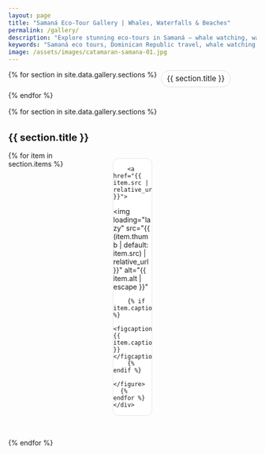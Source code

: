 ```yaml
---
layout: page
title: "Samaná Eco-Tour Gallery | Whales, Waterfalls & Beaches"
permalink: /gallery/
description: "Explore stunning eco-tours in Samaná — whale watching, waterfalls, mangroves, secret beaches, snorkeling, and catamaran adventures. Discover paradise in the Dominican Republic."
keywords: "Samaná eco tours, Dominican Republic travel, whale watching Samaná, El Limón waterfall, mangrove kayaking, snorkeling Samaná, hidden beaches Dominican Republic"
image: /assets/images/catamaran-samana-01.jpg
---
```


<nav class="gallery-toc">
  {% for section in site.data.gallery.sections %}
    <a href="#{{ section.id }}">{{ section.title }}</a>
  {% endfor %}
</nav>

<div class="gallery-wrap">
  {% for section in site.data.gallery.sections %}
  <section id="{{ section.id }}" class="gallery-section">
    <h2>{{ section.title }}</h2>
    <div class="grid">
      {% for item in section.items %}
      <figure class="card">
        
        <a href="{{ item.src | relative_url }}">
  <img
    loading="lazy"
    src="{{ (item.thumb | default: item.src) | relative_url }}"
    alt="{{ item.alt | escape }}"
  >
</a>
<script type="application/ld+json">
{
  "@context": "https://schema.org",
  "@type": "TouristAttraction",
  "name": "Eco-Samaná Tours Gallery",
  "description": "Stunning eco-tours in Samaná, Dominican Republic — whale watching, snorkeling, waterfalls, and secret beaches.",
  "image": [
    "{{ '/assets/images/catamaran-samana-01.jpg' | relative_url }}",
    "{{ '/assets/images/whale-watching-01.jpg' | relative_url }}",
    "{{ '/assets/images/waterfall-el-limon-01.jpg' | relative_url }}"
  ],
  "touristType": "Eco Tourism",
  "address": {
    "@type": "PostalAddress",
    "addressLocality": "Samaná",
    "addressCountry": "Dominican Republic"
  },
  "geo": {
    "@type": "GeoCoordinates",
    "latitude": 19.2056,
    "longitude": -69.3361
  }
}
</script>

       
        {% if item.caption %}
          <figcaption>{{ item.caption }}</figcaption>
        {% endif %}
      </figure>
      {% endfor %}
    </div>
  </section>
  {% endfor %}
</div>

<style>
/* --- Minimal, responsive gallery styles --- */
.gallery-toc {
  display:flex;
  flex-wrap:wrap;
  gap:.5rem;
  margin: 0 0 1rem 0;
}
.gallery-toc a {
  padding:.4rem .7rem;
  border:1px solid var(--border, #ddd);
  border-radius:999px;
  text-decoration:none;
  font-size:.95rem;
}

.gallery-wrap { --gap: .75rem; }
.gallery-section { margin: 2rem 0; }
.gallery-section h2 { margin: .5rem 0 1rem; font-size: clamp(1.25rem, 2vw, 1.6rem); }

.grid {
  display:grid;
  grid-template-columns: repeat(2, 1fr);
  gap: var(--gap);
}
@media (min-width: 720px) { .grid { grid-template-columns: repeat(3, 1fr); } }
@media (min-width: 1080px){ .grid { grid-template-columns: repeat(4, 1fr); } }

.card {
  background: var(--card, #fff);
  border-radius: .75rem;
  overflow:hidden;
  border: 1px solid var(--border, #e5e5e5);
}
.card img {
  width:100%;
  height: 220px;
  object-fit: cover;
  display:block;
}
.card figcaption {
  font-size:.9rem;
  padding:.5rem .6rem .7rem;
  color:#333;
}

/* Optional: light “zoom” behavior */
.gallery-wrap a { display:block; position:relative; }
.gallery-wrap a[href^="#"]{ cursor: zoom-in; }
</style>

<script>
/* Simple behavior: opens images in a new tab */
document.querySelectorAll('.gallery-wrap a').forEach(a=>{
  a.addEventListener('click', (e)=>{
    if (a.getAttribute('href')?.match(/\.(jpg|jpeg|png|webp|avif)(\?.*)?$/i)) {
      e.preventDefault();
      window.open(a.getAttribute('href'), '_blank', 'noopener');
    }
  });
});
</script>

 

